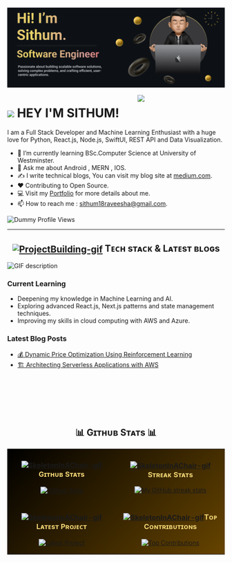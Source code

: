 <!--Banner-->
![sithum20210380 Banner Image](./headerImage.webp)

<!--Night Owl image-->
<div>
  <img align="right" width="40%" src="https://owlbertsio-resized.s3.amazonaws.com/Popper.psd.full.png">
</div>

<!--Header Name-->
# <img src="https://emojis.slackmojis.com/emojis/images/1531849430/4246/blob-sunglasses.gif?1531849430" width="30"/> HEY I'M SITHUM! 

<!--Start Intro-->               
<p align="left">I am a Full Stack Developer and Machine Learning Enthusiast with a huge love for Python, React.js, Node.js, SwiftUI, REST API and Data Visualization. </p>

- 🌱 I’m currently learning BSc.Computer Science at University of Westminster.
- 💬 Ask me about Android , MERN , IOS.
- ✍ I write technical blogs, You can visit my blog site at [medium.com](https://medium.com/@sithum18raveesha).
- ❤ Contributing to Open Source.
- 💻 Visit my [Portfolio](https://sithum-raveesha.vercel.app/) for more details about me.
- 📫 How to reach me : sithum18raveesha@gmail.com.
<!--End Intro-->

<!--Profile Count Badge-->
<p align="left">
  <img src="https://img.shields.io/badge/Profile%20Views-368-red?style=for-the-badge" alt="Dummy Profile Views" />
</p>


---
<!--Languages and Tools Section-->       
<h2 align="center"><a href="https://i.giphy.com/media/v1.Y2lkPTc5MGI3NjExeWV0OG14aGFmbDZ6Z2J3eGpjdzNmMGxneGpuajdkbDF1ZHVsd3N1bSZlcD12MV9pbnRlcm5hbF9naWZfYnlfaWQmY3Q9cw/Ugvn4HEbU2FqZyJQ2o/giphy.gif"><img align="center" src="https://i.giphy.com/media/v1.Y2lkPTc5MGI3NjExeWV0OG14aGFmbDZ6Z2J3eGpjdzNmMGxneGpuajdkbDF1ZHVsd3N1bSZlcD12MV9pbnRlcm5hbF9naWZfYnlfaWQmY3Q9cw/Ugvn4HEbU2FqZyJQ2o/giphy.gif" width="36" alt="ProjectBuilding-gif"/></a>&nbsp;Tᴇᴄʜ sᴛᴀᴄᴋ & Lᴀᴛᴇsᴛ ʙʟᴏɢs</h2> 
<picture>
  <source media="(prefers-color-scheme: dark)" srcset="./Skills_Animation_Dark.gif">
  <source media="(prefers-color-scheme: light)" srcset="./Skills_Animation_White.gif">
  <img align="left" alt="GIF description" src="./Skills_Animation_White.gif">
</picture>
<br />

<h3 align="left">Current Learning</h3>
<ul align="left">
  <li>Deepening my knowledge in Machine Learning and AI.</li>
  <li>Exploring advanced React.js, Next.js patterns and state management techniques.</li>
  <li>Improving my skills in cloud computing with AWS and Azure.</li>
</ul>
  
<h3 align="left">Latest Blog Posts</h3>
<ul align="left">
  <li><a href="https://medium.com/@sithum18raveesha/dynamic-price-optimization-using-reinforcement-learning-4a74776431a3">💰 Dynamic Price Optimization Using Reinforcement Learning</a></li>
  <li><a href="https://medium.com/@sithum18raveesha/architecting-serverless-applications-with-aws-5b0b4db3baf7">🏗 Architecting Serverless Applications with AWS</a></li>
</ul>
<br />
<br />
<br />
<br />
<br />

<!--Github stats Table--> 
<h2 align="center">📊 Gɪᴛʜᴜʙ Sᴛᴀᴛs 📊</h2>

<div style="background: linear-gradient(to bottom right, #000000, #1a1100, #332200, #4d3300, #664400);">
<table width="100%" style="background: linear-gradient(135deg, #000000 0%, #1a1100 25%, #332200 50%, #4d3300 75%, #664400 100%);"> 
<tr> 
<td width="50%"> 
<h3 align="center" style="color: #f2d675;"><strong><a href="https://i.giphy.com/media/v1.Y2lkPTc5MGI3NjExbGw4NjV5OWxsenU0ZGh3YXoyYTJyOXgyYnVrYzV0NjVtZjJibXJmayZlcD12MV9pbnRlcm5hbF9naWZfYnlfaWQmY3Q9cw/37Uer6MbSlFgA/giphy.gif"><img align="center" src="https://i.giphy.com/media/v1.Y2lkPTc5MGI3NjExbGw4NjV5OWxsenU0ZGh3YXoyYTJyOXgyYnVrYzV0NjVtZjJibXJmayZlcD12MV9pbnRlcm5hbF9naWZfYnlfaWQmY3Q9cw/37Uer6MbSlFgA/giphy.gif" width="38" alt="SkeletonInAChair-gif"/></a>Gɪᴛʜᴜʙ Sᴛᴀᴛs</strong></h3> 
<p align="center"> 
<a href="https://github.com/sithum20210380"> 
<img align="center" src="https://github-readme-stats.vercel.app/api?username=sithum20210380&count_private=true&show_icons=true&theme=dark&bg_color=0,000000,332200,664400&title_color=f2d675&text_color=f2d675&icon_color=f2d675&rank_icon=github&hide=prs,issues,contribs&show=reviews,prs_merged,prs_merged_percentage" alt="GitHub Stats" /> 
</a> 
</p> 
</td> 
<td width="50%"> 
<h3 align="center" style="color: #f2d675;"><strong><a href="https://i.giphy.com/media/v1.Y2lkPTc5MGI3NjExbGw4NjV5OWxsenU0ZGh3YXoyYTJyOXgyYnVrYzV0NjVtZjJibXJmayZlcD12MV9pbnRlcm5hbF9naWZfYnlfaWQmY3Q9cw/37Uer6MbSlFgA/giphy.gif"><img align="center" src="https://i.giphy.com/media/v1.Y2lkPTc5MGI3NjExbGw4NjV5OWxsenU0ZGh3YXoyYTJyOXgyYnVrYzV0NjVtZjJibXJmayZlcD12MV9pbnRlcm5hbF9naWZfYnlfaWQmY3Q9cw/37Uer6MbSlFgA/giphy.gif" width="38" alt="SkeletonInAChair-gif"/></a>Sᴛʀᴇᴀᴋ Sᴛᴀᴛs</strong></h3> 
<p align="center"> 
<a href="https://github.com/sithum20210380"> 
<img src="https://github-readme-streak-stats-phi-opal.vercel.app/?user=sithum20210380&locale=en&type=svg&hide_border=true&background=0,000000,332200,664400&fire=f2d675&ring=f2d675&sideNums=f2d675&sideLabels=f2d675&dates=f2d675&currStreakNum=f2d675" alt="My GitHub streak stats" /> 
</a> 
</p> 
</td> 
</tr> 
<tr> 
<td width="50%"> 
<h3 align="center" style="color: #f2d675;"><strong><a href="https://i.giphy.com/media/v1.Y2lkPTc5MGI3NjExbGw4NjV5OWxsenU0ZGh3YXoyYTJyOXgyYnVrYzV0NjVtZjJibXJmayZlcD12MV9pbnRlcm5hbF9naWZfYnlfaWQmY3Q9cw/37Uer6MbSlFgA/giphy.gif"><img align="center" src="https://i.giphy.com/media/v1.Y2lkPTc5MGI3NjExbGw4NjV5OWxsenU0ZGh3YXoyYTJyOXgyYnVrYzV0NjVtZjJibXJmayZlcD12MV9pbnRlcm5hbF9naWZfYnlfaWQmY3Q9cw/37Uer6MbSlFgA/giphy.gif" width="38" alt="SkeletonInAChair-gif"/></a>Lᴀᴛᴇsᴛ Pʀᴏᴊᴇᴄᴛ</strong></h3> 
<p align="center"> 
<a href="https://github.com/sithum20210380/RL-Based-Dynamic-Price-Optimisation"> 
<img align="center" width="470" src="https://github-readme-stats.vercel.app/api/pin/?username=sithum20210380&repo=RL-Based-Dynamic-Price-Optimisation&theme=dark&show_owner=true&bg_color=0,000000,332200,664400&title_color=f2d675&text_color=f2d675&icon_color=f2d675" alt="Latest Project" /> 
</a> 
</p> 
</td> 
<td width="50%"> 
<h3 align="center" style="color: #f2d675;"><strong><a href="https://i.giphy.com/media/v1.Y2lkPTc5MGI3NjExbGw4NjV5OWxsenU0ZGh3YXoyYTJyOXgyYnVrYzV0NjVtZjJibXJmayZlcD12MV9pbnRlcm5hbF9naWZfYnlfaWQmY3Q9cw/37Uer6MbSlFgA/giphy.gif"><img align="center" src="https://i.giphy.com/media/v1.Y2lkPTc5MGI3NjExbGw4NjV5OWxsenU0ZGh3YXoyYTJyOXgyYnVrYzV0NjVtZjJibXJmayZlcD12MV9pbnRlcm5hbF9naWZfYnlfaWQmY3Q9cw/37Uer6MbSlFgA/giphy.gif" width="38" alt="SkeletonInAChair-gif"/></a>Tᴏᴘ Cᴏɴᴛʀɪʙᴜᴛɪᴏɴs</strong></h3> 
<p align="center"> 
<a href="https://github.com/sithum20210380"> 
<img align="center" src="https://github-contributor-stats.vercel.app/api?username=sithum20210380&limit=2&theme=dark&show_owner=true&combine_all_yearly_contributions=false&bg_color=0,000000,332200,664400&title_color=f2d675&text_color=f2d675&icon_color=f2d675" alt="Top Contributions" /> 
</a> 
</p> 
</td> 
</tr> 
</table>
</div>

<br />
